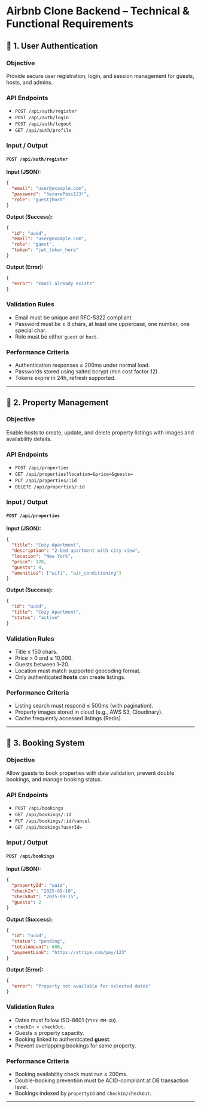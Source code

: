 # Airbnb Clone Backend – Technical & Functional Requirements

## 📌 1. User Authentication

### **Objective**

Provide secure user registration, login, and session management for guests, hosts, and admins.

### **API Endpoints**

- `POST /api/auth/register`
- `POST /api/auth/login`
- `POST /api/auth/logout`
- `GET /api/auth/profile`

### **Input / Output**

#### `POST /api/auth/register`

**Input (JSON):**

```json
{
  "email": "user@example.com",
  "password": "SecurePass123!",
  "role": "guest|host"
}
```

**Output (Success):**

```json
{
  "id": "uuid",
  "email": "user@example.com",
  "role": "guest",
  "token": "jwt_token_here"
}
```

**Output (Error):**

```json
{
  "error": "Email already exists"
}
```

### **Validation Rules**

- Email must be unique and RFC-5322 compliant.
- Password must be ≥ 8 chars, at least one uppercase, one number, one special char.
- Role must be either `guest` or `host`.

### **Performance Criteria**

- Authentication responses ≤ 200ms under normal load.
- Passwords stored using salted bcrypt (min cost factor 12).
- Tokens expire in 24h, refresh supported.

---

## 📌 2. Property Management

### **Objective**

Enable hosts to create, update, and delete property listings with images and availability details.

### **API Endpoints**

- `POST /api/properties`
- `GET /api/properties?location=&price=&guests=`
- `PUT /api/properties/:id`
- `DELETE /api/properties/:id`

### **Input / Output**

#### `POST /api/properties`

**Input (JSON):**

```json
{
  "title": "Cozy Apartment",
  "description": "2-bed apartment with city view",
  "location": "New York",
  "price": 120,
  "guests": 4,
  "amenities": ["wifi", "air_conditioning"]
}
```

**Output (Success):**

```json
{
  "id": "uuid",
  "title": "Cozy Apartment",
  "status": "active"
}
```

### **Validation Rules**

- Title ≤ 150 chars.
- Price > 0 and ≤ 10,000.
- Guests between 1–20.
- Location must match supported geocoding format.
- Only authenticated **hosts** can create listings.

### **Performance Criteria**

- Listing search must respond ≤ 500ms (with pagination).
- Property images stored in cloud (e.g., AWS S3, Cloudinary).
- Cache frequently accessed listings (Redis).

---

## 📌 3. Booking System

### **Objective**

Allow guests to book properties with date validation, prevent double bookings, and manage booking status.

### **API Endpoints**

- `POST /api/bookings`
- `GET /api/bookings/:id`
- `PUT /api/bookings/:id/cancel`
- `GET /api/bookings?userId=`

### **Input / Output**

#### `POST /api/bookings`

**Input (JSON):**

```json
{
  "propertyId": "uuid",
  "checkIn": "2025-09-10",
  "checkOut": "2025-09-15",
  "guests": 2
}
```

**Output (Success):**

```json
{
  "id": "uuid",
  "status": "pending",
  "totalAmount": 600,
  "paymentLink": "https://stripe.com/pay/123"
}
```

**Output (Error):**

```json
{
  "error": "Property not available for selected dates"
}
```

### **Validation Rules**

- Dates must follow ISO-8601 (`YYYY-MM-DD`).
- `checkIn < checkOut`.
- Guests ≤ property capacity.
- Booking linked to authenticated **guest**.
- Prevent overlapping bookings for same property.

### **Performance Criteria**

- Booking availability check must run ≤ 200ms.
- Double-booking prevention must be ACID-compliant at DB transaction level.
- Bookings indexed by `propertyId` and `checkIn/checkOut`.

---
